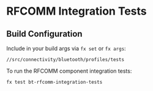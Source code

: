 # RFCOMM Integration Tests

## Build Configuration

Include in your build args via `fx set` or `fx args`:

`//src/connectivity/bluetooth/profiles/tests`

To run the RFCOMM component integration tests:

`fx test bt-rfcomm-integration-tests`
